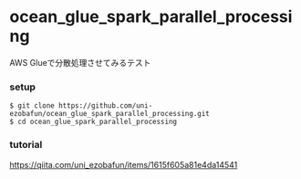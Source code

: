 # ocean_glue_spark_parallel_processing

AWS Glueで分散処理させてみるテスト

### setup

```
$ git clone https://github.com/uni-ezobafun/ocean_glue_spark_parallel_processing.git
$ cd ocean_glue_spark_parallel_processing
```

### tutorial

https://qiita.com/uni_ezobafun/items/1615f605a81e4da14541